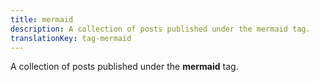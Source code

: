 ```yaml
---
title: mermaid
description: A collection of posts published under the mermaid tag.
translationKey: tag-mermaid
---
```

A collection of posts published under the **mermaid** tag.
